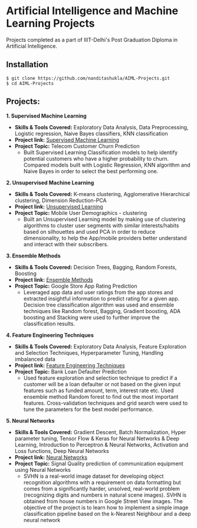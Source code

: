 # Artificial Intelligence and Machine Learning Projects
Projects completed as a part of IIIT-Delhi's Post Graduation Diploma in Artificial Intelligence.

## Installation
```
$ git clone https://github.com/nanditashukla/AIML-Projects.git
$ cd AIML-Projects
```

## Projects:
**1. Supervised Machine Learning**
   - **Skills & Tools Covered:** Exploratory Data Analysis, Data Preprocessing, Logistic regression, Naive Bayes classifiers, KNN classification
   - **Project link:** [Supervised Machine Learning](https://nbviewer.org/github/nanditashukla/AIML-Projects/blob/main/01_Supervised%20Machine%20Learning/PROJECT_1.ipynb)
   - **Project Topic:** Telecom Customer Churn Prediction
      - Built Supervised Learning Classification models to help identify potential customers who have a higher probability to churn. Compared models built with Logistic Regression, KNN algorithm and Naive Bayes in order to select the best performing one.
          
**2. Unsupervised Machine Learning**
   - **Skills & Tools Covered:** K-means clustering, Agglomerative Hierarchical clustering, Dimension Reduction-PCA
   - **Project link:** [Unsupervised Learning](https://nbviewer.org/github/nanditashukla/AIML-Projects/blob/main/02_Unsupervised%20Machine%20Learning/PROJECT_2.ipynb)
   - **Project Topic:** Mobile User Demographics - clustering
      - Built an Unsupervised Learning model by making use of clustering algorithms to cluster user segments with similar interests/habits based on silhouettes and used PCA in order to reduce dimensionality, to help the App/mobile providers better understand and interact with their subscribers. 

**3. Ensemble Methods**
   - **Skills & Tools Covered:** Decision Trees, Bagging, Random Forests, Boosting
   - **Project link:** [Ensemble Methods](https://nbviewer.org/github/nanditashukla/AIML-Projects/blob/main/03_Ensemble%20Methods/Project_1_Final.ipynb)
   - **Project Topic:** Google Store App Rating Prediction   
     - Leveraged app data and user ratings from the app stores and extracted insightful information to predict rating for a given app. Decision tree classification algorithm was used and ensemble techniques like Random forest, Bagging, Gradient boosting, ADA boosting and Stacking were used to further improve the classification results.

**4. Feature Engineering Techniques**
   - **Skills & Tools Covered:** Exploratory Data Analysis, Feature Exploration and Selection Techniques, Hyperparameter Tuning, Handling imbalanced data
   - **Project link:** [Feature Engineering Techniques](https://nbviewer.org/github/nanditashukla/AIML-Projects/blob/main/04_Feature%20Engineering%20Techniques/project_2.ipynb)
   - **Project Topic:** Bank Loan Defaulter Prediction
     - Used feature exploration and selection technique to predict if a customer will be a loan defaulter or not based on the given input features such as funded amount, term, interest rate etc. Used ensemble method Random forest to find out the most important features. Cross-validation techniques and grid search were used to tune the parameters for the best model performance.

**5. Neural Networks**
   - **Skills & Tools Covered:** Gradient Descent, Batch Normalization, Hyper parameter tuning, Tensor Flow & Keras for Neural Networks & Deep Learning, Introduction to Perceptron & Neural Networks, Activation and Loss functions, Deep Neural Networks
   - **Project link:** [Neural Networks](https://nbviewer.org/github/nanditashukla/AIML-Projects/blob/main/05_Neural%20Networks/Nandita_DL_Project_1.ipynb)
   - **Project Topic:** Signal Quality prediction of communication equipment using Neural Networks
      - SVHN is a real-world image dataset for developing object recognition algorithms with a requirement on data formatting but comes from a significantly harder, unsolved, real-world problem (recognizing digits and numbers in natural scene images). SVHN is obtained from house numbers in Google Street View images. The objective of the project is to learn how to implement a simple image classification pipeline based on the k-Nearest Neighbour and a deep neural network

          
